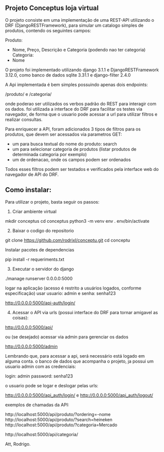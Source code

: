 Projeto Conceptus loja virtual
---

O projeto consiste em uma implementação de uma REST-API utilizando o DRF (DjangoRESTFramework), para simular um catalogo simples de produtos, contendo os seguintes campos:

Produto:
 - Nome, Preço, Descrição e Categoria (podendo nao ter categoria)
Categoria:
- Nome

O projeto foi implementado utilizando django 3.1.1 e DjangoRESTFramework 3.12.0, como banco de dados sqlite 3.31.1
e django-filter 2.4.0

A Api implementada é bem simples possuindo apenas dois endpoints:

/produto/ e /categoria/

onde poderao ser utilizados os verbos padrão do REST para interagir com os dados. foi utilizada a interface do DRF para facilitar os testes via navegador, de forma que o usuario pode acessar a url para utilizar filtros e realizar consultas.

Para enriquecer a API, foram adicionados 3 tipos de filtros para os produtos, que devem ser acessados via parametros GET:

- um para busca textual do nome do produto: search
- um para selecionar categoria de produtos (listar produtos de determinada categoria por exemplo)
- um de ordenacao, onde os campos podem ser ordenados

Todos esses filtros podem ser testados e verificados pela interface web do navegador de API do DRF.

Como instalar:
--
Para utilizar o projeto, basta seguir os passos:

1) Criar ambiente virtual

mkdir conceptus
cd conceptus
python3 -m venv env
. env/bin/activate

2) Baixar o codigo do repositorio

git clone https://github.com/rodrixl/conceptu.git
cd conceptu

Instalar pacotes de dependencias

pip install -r requeriments.txt

3) Executar o servidor do django

./manage runserver 0.0.0.0:5000

logar na aplicação (acesso é restrito a usuários logados, conforme especificação)
usar usuario: admin e senha: senha123

http://0.0.0.0:5000/api-auth/login/

4) Acessar o API via urls (possui interface do DRF para tornar amigavel as coisas):

http://0.0.0.0:5000/api/

ou (se desejado) acessar via admin para gerenciar os dados

http://0.0.0.0:5000/admin

Lembrando que, para acessar a api, será necessário está logado em alguma conta. o banco de dados que acompanha o projeto, ja possui um usuario admin com as credenciais:

login: admin
password: senha123

o usuario pode se logar e deslogar pelas urls:

http://0.0.0.0:5000/api_auth/login/
e
http://0.0.0.0:5000/api_auth/logout/

exemplos de chamadas da API:

http://localhost:5000/api/produto/?ordering=-nome
http://localhost:5000/api/produto/?search=heineken
http://localhost:5000/api/produto/?categoria=Mercado

http://localhost:5000/api/categoria/

Att,
Rodrigo.
